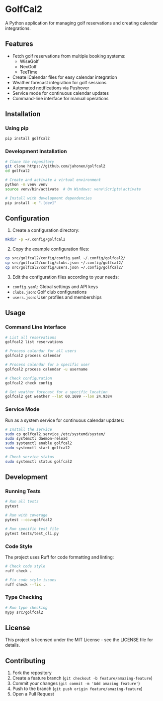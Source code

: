 # GolfCal2

A Python application for managing golf reservations and creating calendar integrations.

## Features

- Fetch golf reservations from multiple booking systems:
  - WiseGolf
  - NexGolf
  - TeeTime
- Create iCalendar files for easy calendar integration
- Weather forecast integration for golf sessions
- Automated notifications via Pushover
- Service mode for continuous calendar updates
- Command-line interface for manual operations

## Installation

### Using pip

```bash
pip install golfcal2
```

### Development Installation

```bash
# Clone the repository
git clone https://github.com/jahonen/golfcal2
cd golfcal2

# Create and activate a virtual environment
python -m venv venv
source venv/bin/activate  # On Windows: venv\Scripts\activate

# Install with development dependencies
pip install -e ".[dev]"
```

## Configuration

1. Create a configuration directory:
```bash
mkdir -p ~/.config/golfcal2
```

2. Copy the example configuration files:
```bash
cp src/golfcal2/config/config.yaml ~/.config/golfcal2/
cp src/golfcal2/config/clubs.json ~/.config/golfcal2/
cp src/golfcal2/config/users.json ~/.config/golfcal2/
```

3. Edit the configuration files according to your needs:
- `config.yaml`: Global settings and API keys
- `clubs.json`: Golf club configurations
- `users.json`: User profiles and memberships

## Usage

### Command Line Interface

```bash
# List all reservations
golfcal2 list reservations

# Process calendar for all users
golfcal2 process calendar

# Process calendar for a specific user
golfcal2 process calendar -u username

# Check configuration
golfcal2 check config

# Get weather forecast for a specific location
golfcal2 get weather --lat 60.1699 --lon 24.9384
```

### Service Mode

Run as a system service for continuous calendar updates:

```bash
# Install the service
sudo cp golfcal2.service /etc/systemd/system/
sudo systemctl daemon-reload
sudo systemctl enable golfcal2
sudo systemctl start golfcal2

# Check service status
sudo systemctl status golfcal2
```

## Development

### Running Tests

```bash
# Run all tests
pytest

# Run with coverage
pytest --cov=golfcal2

# Run specific test file
pytest tests/test_cli.py
```

### Code Style

The project uses Ruff for code formatting and linting:

```bash
# Check code style
ruff check .

# Fix code style issues
ruff check --fix .
```

### Type Checking

```bash
# Run type checking
mypy src/golfcal2
```

## License

This project is licensed under the MIT License - see the LICENSE file for details.

## Contributing

1. Fork the repository
2. Create a feature branch (`git checkout -b feature/amazing-feature`)
3. Commit your changes (`git commit -m 'Add amazing feature'`)
4. Push to the branch (`git push origin feature/amazing-feature`)
5. Open a Pull Request 